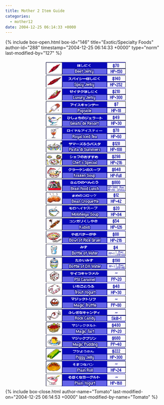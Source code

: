 ```yaml
---
title: Mother 2 Item Guide
categories:
  - mother12
date: 2004-12-25 06:14:33 +0000
---
```

{% include box-open.html box-id="146" title="Exotic/Specialty Foods" author-id="288" timestamp="2004-12-25 06:14:33 +0000" type="norm" last-modified-by="127" %}
<center><img src="exoticfood.jpg" /></center>
{% include box-close.html author-name="Tomato" last-modified-on="2004-12-25 06:14:53 +0000" last-modified-by-name="Tomato" %}
